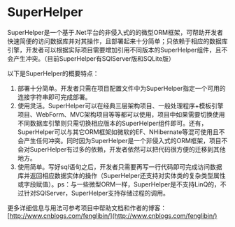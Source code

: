 SuperHelper
===========

  SuperHelper是一个基于.Net平台的非侵入式的的微型ORM框架，可帮助开发者快速简便的访问数据库并对其操作，且部署起来十分简单；只依赖于相应的数据库引擎，开发者可以根据实际项目需要增加引用不同版本的SuperHelper组件，且不会产生冲突。（目前SuperHelper有SQlServer版和SQLite版）

  以下是SuperHelper的概要特点：  
1. 部署十分简单。开发者只需在项目配置文件中为SuperHelper指定一个可用的连接字符串即可完成部署。  
2. 使用灵活。SuperHelper可以在经典三层架构项目、一般处理程序+模板引擎项目、WebForm、MVC架构项目等等都可以使用，项目中如果需要切换使用不同数据库引擎则只需切换相应版本的SuperHelper组件即可。还有，SuperHelper可以与其它ORM框架如微软的EF、NHibernate等混可使用且不会产生任何冲突。同时因为SuperHelper是一个非侵入式的ORM框架，项目不会对SuperHelper有过多的依赖，开发者依然可以把代码很方便的迁移到其他地方。  
3. 使用简单。写好sql语句之后，开发者只需要再写一行代码即可完成访问数据库并返回相应数据实体的操作（SuperHelper还支持对实体类的复杂类型属性或字段赋值）。ps：与一些微型ORM一样，SuperHelper是不支持LinQ的，不过针对SQlServer，SuperHelper支持存储过程的调用。

更多详细信息与用法可参考项目中帮助文档和作者的博客：[http://www.cnblogs.com/fenglibin/](http://www.cnblogs.com/fenglibin/)
